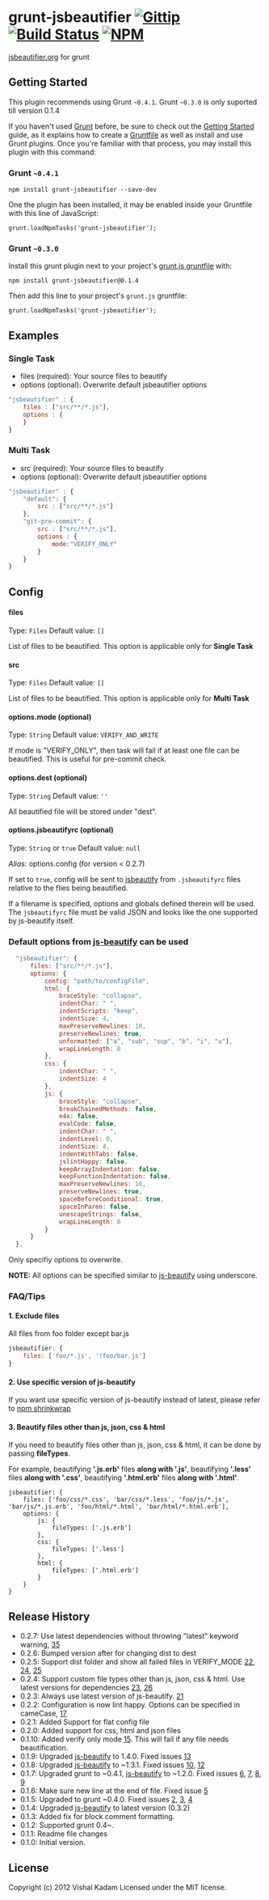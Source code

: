 # grunt-jsbeautifier [![Gittip](http://img.shields.io/gittip/vkadam.png)](https://www.gittip.com/vkadam/) [![Build Status](https://travis-ci.org/vkadam/grunt-jsbeautifier.png)](https://travis-ci.org/vkadam/grunt-jsbeautifier) [![NPM](https://nodei.co/npm/grunt-jsbeautifier.png?downloads=true&stars=true)](https://npmjs.org/package/grunt-jsbeautifier)

[jsbeautifier.org](http://jsbeautifier.org/) for grunt

## Getting Started
This plugin recommends using Grunt `~0.4.1`. Grunt `~0.3.0` is only suported till version 0.1.4

If you haven't used [Grunt](http://gruntjs.com/) before, be sure to check out the [Getting Started](http://gruntjs.com/getting-started) guide, as it explains how to create a [Gruntfile](http://gruntjs.com/sample-gruntfile) as well as install and use Grunt plugins. Once you're familiar with that process, you may install this plugin with this command:

### Grunt `~0.4.1`
```
npm install grunt-jsbeautifier --save-dev
```

One the plugin has been installed, it may be enabled inside your Gruntfile with this line of JavaScript:

```
grunt.loadNpmTasks('grunt-jsbeautifier');
```

### Grunt `~0.3.0`
Install this grunt plugin next to your project's [grunt.js gruntfile][getting_started] with:

```
npm install grunt-jsbeautifier@0.1.4
```

Then add this line to your project's `grunt.js` gruntfile:

```
grunt.loadNpmTasks('grunt-jsbeautifier');
```

[grunt]: http://gruntjs.com/
[getting_started]: https://github.com/gruntjs/grunt/blob/master/docs/getting_started.md

## Examples

### Single Task
  - files (required): Your source files to beautify
  - options (optional): Overwrite default jsbeautifier options

```javascript
"jsbeautifier" : {
    files : ["src/**/*.js"],
    options : {
    }
}
```

### Multi Task
  - src (required): Your source files to beautify
  - options (optional): Overwrite default jsbeautifier options

```javascript
"jsbeautifier" : {
    "default": {
        src : ["src/**/*.js"]
    },
    "git-pre-commit": {
        src : ["src/**/*.js"],
        options : {
            mode:"VERIFY_ONLY"
        }
    }
}
```

## Config

#### files
Type: `Files`
Default value: `[]`

List of files to be beautified. This option is applicable only for **Single Task**

#### src
Type: `Files`
Default value: `[]`

List of files to be beautified. This option is applicable only for **Multi Task**

#### options.mode (optional)
Type: `String`
Default value: `VERIFY_AND_WRITE`

If mode is "VERIFY_ONLY", then task will fail if at least one file can be beautified. This is useful for pre-commit check.

#### options.dest (optional)
Type: `String`
Default value: `''`

All beautified file will be stored under "dest".

#### options.jsbeautifyrc (optional)
Type: `String` or `true`
Default value: `null`

_Alias:_ options.config (for version < 0.2.7)

If set to `true`, config will be sent to [jsbeautify](https://github.com/einars/js-beautify#options) from `.jsbeautifyrc` files relative to the flies being beautified.

If a filename is specified, options and globals defined therein will be used. The `jsbeautifyrc` file must be valid JSON and looks like the one supported by js-beautify itself.

### Default options from [js-beautify](https://github.com/einars/js-beautify#options) can be used
```javascript
  "jsbeautifier": {
      files: ["src/**/*.js"],
      options: {
          config: "path/to/configFile",
          html: {
              braceStyle: "collapse",
              indentChar: " ",
              indentScripts: "keep",
              indentSize: 4,
              maxPreserveNewlines: 10,
              preserveNewlines: true,
              unformatted: ["a", "sub", "sup", "b", "i", "u"],
              wrapLineLength: 0
          },
          css: {
              indentChar: " ",
              indentSize: 4
          },
          js: {
              braceStyle: "collapse",
              breakChainedMethods: false,
              e4x: false,
              evalCode: false,
              indentChar: " ",
              indentLevel: 0,
              indentSize: 4,
              indentWithTabs: false,
              jslintHappy: false,
              keepArrayIndentation: false,
              keepFunctionIndentation: false,
              maxPreserveNewlines: 10,
              preserveNewlines: true,
              spaceBeforeConditional: true,
              spaceInParen: false,
              unescapeStrings: false,
              wrapLineLength: 0
          }
      }
  },
```
Only specifiy options to overwrite.

**NOTE:** All options can be specified similar to [js-beautify](https://github.com/einars/js-beautify#options) using underscore.


### FAQ/Tips
#### 1. Exclude files
All files from foo folder except bar.js
```javascript
jsbeautifier: {
    files: ['foo/*.js', '!foo/bar.js']
}
```
#### 2. Use specific version of js-beautify
If you want use specific version of js-beautify instead of latest, please refer to [npm shrinkwrap](https://npmjs.org/doc/shrinkwrap.html)

#### 3. Beautify files other than js, json, css & html
If you need to beautify files other than js, json, css & html, it can be done by passing **fileTypes**.

For example, beautifying **'.js.erb'** files **along with '.js'**, beautifying **'.less'** files **along with '.css'**, beautifying **'.html.erb'** files **along with '.html'**.
```
jsbeautifier: {
    files: ['foo/css/*.css', 'bar/css/*.less', 'foo/js/*.js', 'bar/js/*.js.erb', 'foo/html/*.html', 'bar/html/*.html.erb'],
    options: {
        js: {
            fileTypes: ['.js.erb']
        },
        css: {
            fileTypes: ['.less']
        },
        html: {
            fileTypes: ['.html.erb']
        }
    }
}
```

## Release History
* 0.2.7: Use latest dependencies without throwing "latest" keyword warning, [35](https://github.com/vkadam/grunt-jsbeautifier/issues/35)
* 0.2.6: Bumped version after for changing dist to dest
* 0.2.5: Support dist folder and show all failed files in VERIFY_MODE [22](https://github.com/vkadam/grunt-jsbeautifier/issues/22), [24](https://github.com/vkadam/grunt-jsbeautifier/issues/24), [25](https://github.com/vkadam/grunt-jsbeautifier/issues/25)
* 0.2.4: Support custom file types other than js, json, css & html. Use latest versions for dependencies [23](https://github.com/vkadam/grunt-jsbeautifier/issues/23), [26](https://github.com/vkadam/grunt-jsbeautifier/issues/26)
* 0.2.3: Always use latest version of js-beautify. [21](https://github.com/vkadam/grunt-jsbeautifier/issues/21)
* 0.2.2: Configuration is now lint happy. Options can be specified in cameCase, [17](https://github.com/vkadam/grunt-jsbeautifier/issues/17)
* 0.2.1: Added Support for flat config file
* 0.2.0: Added support for css, html and json files
* 0.1.10: Added verify only mode [15](https://github.com/vkadam/grunt-jsbeautifier/issues/15). This will fail if any file needs beautification.
* 0.1.9: Upgraded [js-beautify](https://npmjs.org/package/js-beautify) to 1.4.0. Fixed issues [13](https://github.com/vkadam/grunt-jsbeautifier/issues/13)
* 0.1.8: Upgraded [js-beautify](https://npmjs.org/package/js-beautify) to ~1.3.1. Fixed issues [10](https://github.com/vkadam/grunt-jsbeautifier/issues/10), [12](https://github.com/vkadam/grunt-jsbeautifier/issues/12)
* 0.1.7: Upgraded grunt to ~0.4.1, [js-beautify](https://npmjs.org/package/js-beautify) to ~1.2.0. Fixed issues [6](https://github.com/vkadam/grunt-jsbeautifier/issues/6), [7](https://github.com/vkadam/grunt-jsbeautifier/issues/7), [8](https://github.com/vkadam/grunt-jsbeautifier/issues/8), [9](https://github.com/vkadam/grunt-jsbeautifier/issues/9)
* 0.1.6: Make sure new line at the end of file. Fixed issue [5](https://github.com/vkadam/grunt-jsbeautifier/issues/5)
* 0.1.5: Upgraded to grunt ~0.4.0. Fixed issues [2](https://github.com/vkadam/grunt-jsbeautifier/issues/2), [3](https://github.com/vkadam/grunt-jsbeautifier/issues/3), [4](https://github.com/vkadam/grunt-jsbeautifier/issues/4)
* 0.1.4: Upgraded [js-beautify](https://npmjs.org/package/js-beautify) to latest version (0.3.2)
* 0.1.3: Added fix for block comment formatting.
* 0.1.2: Supported grunt 0.4~.
* 0.1.1: Readme file changes
* 0.1.0: Initial version.

## License
Copyright (c) 2012 Vishal Kadam
Licensed under the MIT license.
